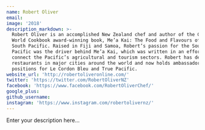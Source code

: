 ```yaml
---
name: Robert Oliver
email:
image: '2018'
description_markdown: >-
  Robert Oliver is an accomplished New Zealand chef and author of the Gourmand
  World Cookbook award-winning book, Me’a Kai: The Food and Flavours of the
  South Pacific. Raised in Fiji and Samoa, Robert’s passion for the South
  Pacific was the driver behind Me’a Kai, which was written in an effort to
  connect the Pacific’s agricultural and tourism sectors. Robert has developed
  restaurants in major cities around the world and now holds ambassador
  positions for Le Cordon Bleu and True Pacific.
website_url: 'http://robertoliveronline.com/'
twitter: 'https://twitter.com/RobertOliverNZ'
facebook: 'https://www.facebook.com/RobertOliverChef/'
google_plus:
github_username:
instagram: 'https://www.instagram.com/robertolivernz/'
---
```


Enter your description here...
